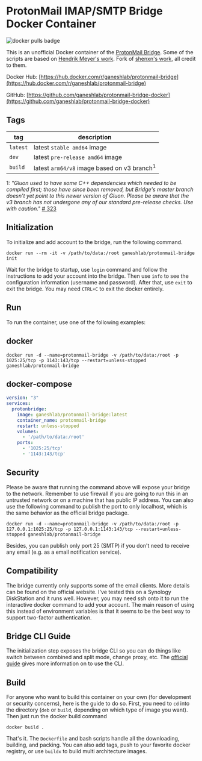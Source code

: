 # ProtonMail IMAP/SMTP Bridge Docker Container

![docker pulls badge](https://img.shields.io/docker/pulls/ganeshlab/protonmail-bridge)

This is an unofficial Docker container of the [ProtonMail Bridge](https://github.com/ProtonMail/proton-bridge). Some of the scripts are based on [Hendrik Meyer's work](https://gitlab.com/T4cC0re/protonmail-bridge-docker). Fork of [shenxn's work](https://github.com/shenxn/protonmail-bridge-docker), all credit to them.

Docker Hub: [https://hub.docker.com/r/ganeshlab/protonmail-bridge](https://hub.docker.com/r/ganeshlab/protonmail-bridge)

GitHub: [https://github.com/ganeshlab/protonmail-bridge-docker](https://github.com/ganeshlab/protonmail-bridge-docker)

## Tags

tag | description
 -- | --
`latest` | latest `stable amd64` image
`dev` | latest `pre-release amd64` image
`build` | latest `arm64/v8` image based on v3 branch<sup>1</sup>

1: *"Gluon used to have some C++ dependencies which needed to be compiled first; those have since been removed, but Bridge's master branch doesn't yet point to this newer version of Gluon. Please be aware that the v3 branch has not undergone any of our standard pre-release checks. Use with caution."* [# 323](https://github.com/ProtonMail/proton-bridge/issues/323#issuecomment-1462705455)

## Initialization

To initialize and add account to the bridge, run the following command.

```
docker run --rm -it -v /path/to/data:/root ganeshlab/protonmail-bridge init
```

Wait for the bridge to startup, use `login` command and follow the instructions to add your account into the bridge. Then use `info` to see the configuration information (username and password). After that, use `exit` to exit the bridge. You may need `CTRL+C` to exit the docker entirely.

## Run

To run the container, use one of the following examples:

## docker
```
docker run -d --name=protonmail-bridge -v /path/to/data:/root -p 1025:25/tcp -p 1143:143/tcp --restart=unless-stopped ganeshlab/protonmail-bridge
```

## docker-compose

```yaml
version: "3"
services:
  protonbridge:
    image: ganeshlab/protonmail-bridge:latest
    container_name: protonmail-bridge
    restart: unless-stopped
    volumes:
      - '/path/to/data:/root'
    ports:
      - '1025:25/tcp'
      - '1143:143/tcp'        
```

## Security

Please be aware that running the command above will expose your bridge to the network. Remember to use firewall if you are going to run this in an untrusted network or on a machine that has public IP address. You can also use the following command to publish the port to only localhost, which is the same behavior as the official bridge package.

```
docker run -d --name=protonmail-bridge -v /path/to/data:/root -p 127.0.0.1:1025:25/tcp -p 127.0.0.1:1143:143/tcp --restart=unless-stopped ganeshlab/protonmail-bridge
```

Besides, you can publish only port 25 (SMTP) if you don't need to receive any email (e.g. as a email notification service).

## Compatibility

The bridge currently only supports some of the email clients. More details can be found on the official website. I've tested this on a Synology DiskStation and it runs well. However, you may need ssh onto it to run the interactive docker command to add your account. The main reason of using this instead of environment variables is that it seems to be the best way to support two-factor authentication.

## Bridge CLI Guide

The initialization step exposes the bridge CLI so you can do things like switch between combined and split mode, change proxy, etc. The [official guide](https://protonmail.com/support/knowledge-base/bridge-cli-guide/) gives more information on to use the CLI.

## Build

For anyone who want to build this container on your own (for development or security concerns), here is the guide to do so. First, you need to `cd` into the directory (`deb` or `build`, depending on which type of image you want). Then just run the docker build command
```
docker build .
```

That's it. The `Dockerfile` and bash scripts handle all the downloading, building, and packing. You can also add tags, push to your favorite docker registry, or use `buildx` to build multi architecture images.
